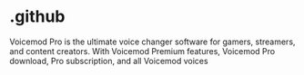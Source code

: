 # .github
Voicemod Pro is the ultimate voice changer software for gamers, streamers, and content creators. With Voicemod Premium features, Voicemod Pro download, Pro subscription, and all Voicemod voices
